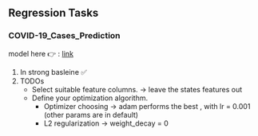 ## Regression Tasks
### COVID-19_Cases_Prediction
model here :point_right: : [link](https://github.com/stephanie0324/ML_practrice/blob/master/Regression/COVID-19_Cases_Prediction.ipynb)
1. In strong basleine :white_check_mark:
2. TODOs
   * Select suitable feature columns. -> leave the states features out
   * Define your optimization algorithm.
     * Optimizer choosing -> adam performs the best , with lr = 0.001 (other params are in default)  
     * L2 regularization  -> weight_decay = 0  
